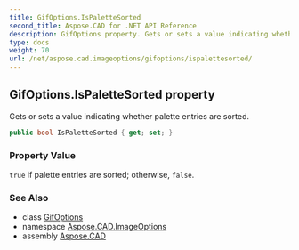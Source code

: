 ```yaml
---
title: GifOptions.IsPaletteSorted
second_title: Aspose.CAD for .NET API Reference
description: GifOptions property. Gets or sets a value indicating whether palette entries are sorted
type: docs
weight: 70
url: /net/aspose.cad.imageoptions/gifoptions/ispalettesorted/
---
```

## GifOptions.IsPaletteSorted property

Gets or sets a value indicating whether palette entries are sorted.

```csharp
public bool IsPaletteSorted { get; set; }
```

### Property Value

`true` if palette entries are sorted; otherwise, `false`.

### See Also

* class [GifOptions](../)
* namespace [Aspose.CAD.ImageOptions](../../../aspose.cad.imageoptions/)
* assembly [Aspose.CAD](../../../)


